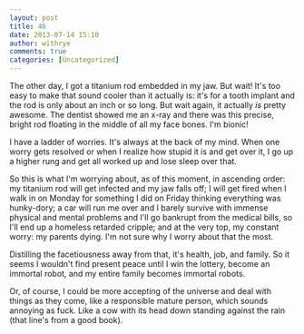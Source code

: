 ```yaml
---
layout: post
title: 46
date: 2013-07-14 15:10
author: withrye
comments: true
categories: [Uncategorized]
---
```

<span id="dropcap">T</span>he other day, I got a titanium rod embedded in my jaw. But wait! It's too easy to make that sound cooler than it actually is: it's for a tooth implant and the rod is only about an inch or so long. But wait again, it actually <i>is</i> pretty awesome. The dentist showed me an x-ray and there was this precise, bright rod floating in the middle of all my face bones. I'm bionic!

I have a ladder of worries. It's always at the back of my mind. When one worry gets resolved or when I realize how stupid it is and get over it, I go up a higher rung and get all worked up and lose sleep over that. 

So this is what I'm worrying about, as of this moment, in ascending order: my titanium rod will get infected and my jaw falls off; I will get fired when I walk in on Monday for something I did on Friday thinking everything was hunky-dory; a car will run me over and I barely survive with immense physical and mental problems and I'll go bankrupt from the medical bills, so I'll end up a homeless retarded cripple; and at the very top, my constant worry: my parents dying. I'm not sure why I worry about that the most. 

Distilling the facetiousness away from that, it's health, job, and family. So it seems I wouldn't find present peace until I win the lottery, become an immortal robot, and my entire family becomes immortal robots.

Or, of course, I could be more accepting of the universe and deal with things as they come, like a responsible mature person, which sounds annoying as fuck. Like a cow with its head down standing against the rain (that line's from a good book).
